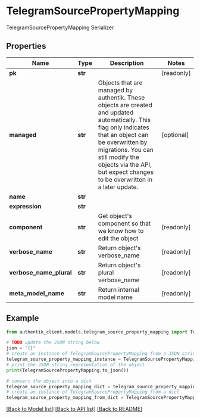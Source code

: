 # TelegramSourcePropertyMapping

TelegramSourcePropertyMapping Serializer

## Properties

Name | Type | Description | Notes
------------ | ------------- | ------------- | -------------
**pk** | **str** |  | [readonly] 
**managed** | **str** | Objects that are managed by authentik. These objects are created and updated automatically. This flag only indicates that an object can be overwritten by migrations. You can still modify the objects via the API, but expect changes to be overwritten in a later update. | [optional] 
**name** | **str** |  | 
**expression** | **str** |  | 
**component** | **str** | Get object&#39;s component so that we know how to edit the object | [readonly] 
**verbose_name** | **str** | Return object&#39;s verbose_name | [readonly] 
**verbose_name_plural** | **str** | Return object&#39;s plural verbose_name | [readonly] 
**meta_model_name** | **str** | Return internal model name | [readonly] 

## Example

```python
from authentik_client.models.telegram_source_property_mapping import TelegramSourcePropertyMapping

# TODO update the JSON string below
json = "{}"
# create an instance of TelegramSourcePropertyMapping from a JSON string
telegram_source_property_mapping_instance = TelegramSourcePropertyMapping.from_json(json)
# print the JSON string representation of the object
print(TelegramSourcePropertyMapping.to_json())

# convert the object into a dict
telegram_source_property_mapping_dict = telegram_source_property_mapping_instance.to_dict()
# create an instance of TelegramSourcePropertyMapping from a dict
telegram_source_property_mapping_from_dict = TelegramSourcePropertyMapping.from_dict(telegram_source_property_mapping_dict)
```
[[Back to Model list]](../README.md#documentation-for-models) [[Back to API list]](../README.md#documentation-for-api-endpoints) [[Back to README]](../README.md)


